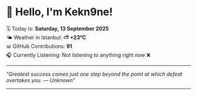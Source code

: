 # 👋 Hello, I'm Kekn9ne!

🗓️ Today is: **Saturday, 13 September 2025**  
🌤️ Weather in Istanbul: **⛅️  +23°C**  
📊 GitHub Contributions: **91**  
🎧 Currently Listening: Not listening to anything right now ❌

---

_"Greatest success comes just one step beyond the point at which defeat overtakes you. — *Unknown*"_

---
